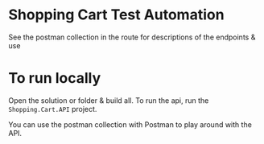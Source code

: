 # Shopping Cart Test Automation

See the postman collection in the route for descriptions of the endpoints & use

# To run locally

Open the solution or folder & build all. To run the api, run the `Shopping.Cart.API` project.

You can use the postman collection with Postman to play around with the API.